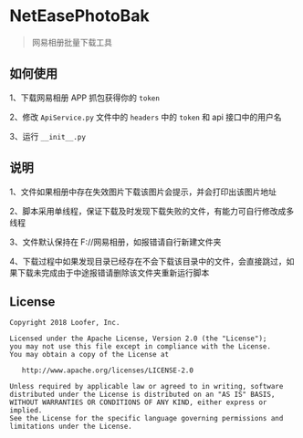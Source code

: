 # NetEasePhotoBak
> 网易相册批量下载工具

## 如何使用

1、下载网易相册 APP 抓包获得你的 `token`

2、修改 `ApiService.py` 文件中的 `headers` 中的 `token` 和 api 接口中的用户名

3、运行 `__init__.py`

## 说明
1、文件如果相册中存在失效图片下载该图片会提示，并会打印出该图片地址

2、脚本采用单线程，保证下载及时发现下载失败的文件，有能力可自行修改成多线程

3、文件默认保持在 F://网易相册，如报错请自行新建文件夹

4、下载过程中如果发现目录已经存在不会下载该目录中的文件，会直接跳过，如果下载未完成由于中途报错请删除该文件夹重新运行脚本

## License

```
Copyright 2018 Loofer, Inc.

Licensed under the Apache License, Version 2.0 (the "License");
you may not use this file except in compliance with the License.
You may obtain a copy of the License at

   http://www.apache.org/licenses/LICENSE-2.0

Unless required by applicable law or agreed to in writing, software
distributed under the License is distributed on an "AS IS" BASIS,
WITHOUT WARRANTIES OR CONDITIONS OF ANY KIND, either express or implied.
See the License for the specific language governing permissions and
limitations under the License.
```
